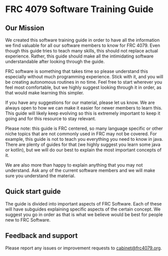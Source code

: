 # FRC 4079 Software Training Guide

<!--Writerside adds this topic when you create a new documentation project.
You can use it as a sandbox to play with Writerside features, and remove it from the TOC when you don't need it anymore.-->

## Our Mission
We created this software training guide in order to have all the information we find valuable for all our software members to know for FRC 4079. 
Even though this guide tries to teach many skills, this should not replace actual experience. Rather, this guide should make all the intimidating software understandable after looking through the guide.

FRC software is something that takes time so please understand this especially without much programming experience. Stick with it, and you will be creating autonomous routines in no time. 
Feel free to start wherever you feel most comfortable, but we highly suggest looking through it in order, as that would make learning this simpler. 

If you have any suggestions for our material, please let us know. We are always open to how we can make it easier for newer members to learn this. This guide will likely keep evolving
so this is extremely important to keep it going and for this resource to stay relevant. 

Please note: this guide is FRC centered, so many language specific or other niche topics that are not commonly used in FRC may not be covered. For example, this guide is not to 
teach you everything you need to know in java. There are plenty of guides for that (we highly suggest you learn some java or kotlin), but we will do our best to explain the most important concepts of it. 

We are also more than happy to explain anything that 
you may not understand. Ask any of the current software members and we will make sure you understand the material. 

## Quick start guide
The guide is divided into important aspects of FRC Software. Each of these will have subguides explaining specific aspects of the certain concept. 
We suggest you go in order as that is what we believe would be best for people new to FRC Software.

## Feedback and support
Please report any issues or improvement requests to cabinet@frc4079.org.
